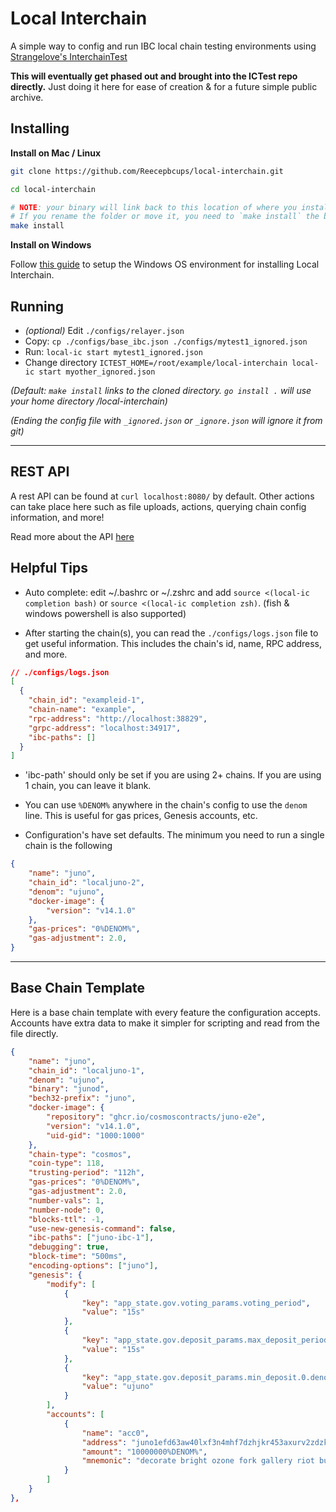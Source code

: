 # Local Interchain

A simple way to config and run IBC local chain testing environments using [Strangelove's InterchainTest](https://github.com/strangelove-ventures/interchaintest)

**This will eventually get phased out and brought into the ICTest repo directly.** Just doing it here for ease of creation & for a future simple public archive.

## Installing

**Install on Mac / Linux**
```bash
git clone https://github.com/Reecepbcups/local-interchain.git 

cd local-interchain

# NOTE: your binary will link back to this location of where you install.
# If you rename the folder or move it, you need to `make install` the binary again.
make install
```
**Install on Windows**

Follow [this guide](./docs/WINDOWS.md) to setup the Windows OS environment for installing Local Interchain.

## Running

- *(optional)* Edit `./configs/relayer.json`
- Copy: `cp ./configs/base_ibc.json ./configs/mytest1_ignored.json`
- Run: `local-ic start mytest1_ignored.json`
- Change directory `ICTEST_HOME=/root/example/local-interchain local-ic start myother_ignored.json`

*(Default: `make install` links to the cloned directory. `go install .` will use your home directory /local-interchain)*

*(Ending the config file with `_ignored.json` or `_ignore.json` will ignore it from git)*

---

## REST API

A rest API can be found at `curl localhost:8080/` by default. Other actions can take place here such as file uploads, actions, querying chain config information, and more!

Read more about the API [here](./docs/REST_API.md)

## Helpful Tips

- Auto complete: edit ~/.bashrc or ~/.zshrc and add `source <(local-ic completion bash)` or `source <(local-ic completion zsh)`.
    (fish & windows powershell is also supported)

- After starting the chain(s), you can read the `./configs/logs.json` file to get useful information. This includes the chain's id, name, RPC address, and more.

```json
// ./configs/logs.json
[
  {
    "chain_id": "exampleid-1",
    "chain-name": "example",
    "rpc-address": "http://localhost:38829",
    "grpc-address": "localhost:34917",
    "ibc-paths": []
  }
]
```

- 'ibc-path' should only be set if you are using 2+ chains. If you are using 1 chain, you can leave it blank.

- You can use `%DENOM%` anywhere in the chain's config to use the `denom` line. This is useful for gas prices, Genesis accounts, etc.

- Configuration's have set defaults. The minimum you need to run a single chain is the following

```json
{
    "name": "juno",            
    "chain_id": "localjuno-2",
    "denom": "ujuno",
    "docker-image": {        
        "version": "v14.1.0"
    },    
    "gas-prices": "0%DENOM%",
    "gas-adjustment": 2.0,           
}
```

---

## Base Chain Template

Here is a base chain template with every feature the configuration accepts. Accounts have extra data to make it simpler for scripting and read from the file directly.

```json
{
    "name": "juno",            
    "chain_id": "localjuno-1",
    "denom": "ujuno",
    "binary": "junod",
    "bech32-prefix": "juno",
    "docker-image": {
        "repository": "ghcr.io/cosmoscontracts/juno-e2e",
        "version": "v14.1.0",
        "uid-gid": "1000:1000"
    },
    "chain-type": "cosmos",
    "coin-type": 118,
    "trusting-period": "112h",
    "gas-prices": "0%DENOM%",
    "gas-adjustment": 2.0,
    "number-vals": 1,
    "number-node": 0,
    "blocks-ttl": -1,
    "use-new-genesis-command": false,
    "ibc-paths": ["juno-ibc-1"],
    "debugging": true,
    "block-time": "500ms",
    "encoding-options": ["juno"],
    "genesis": {
        "modify": [
            {
                "key": "app_state.gov.voting_params.voting_period",
                "value": "15s"
            },
            {
                "key": "app_state.gov.deposit_params.max_deposit_period",
                "value": "15s"
            },
            {
                "key": "app_state.gov.deposit_params.min_deposit.0.denom",
                "value": "ujuno"
            }
        ],     
        "accounts": [
            {
                "name": "acc0",
                "address": "juno1efd63aw40lxf3n4mhf7dzhjkr453axurv2zdzk",
                "amount": "10000000%DENOM%",
                "mnemonic": "decorate bright ozone fork gallery riot bus exhaust worth way bone indoor calm squirrel merry zero scheme cotton until shop any excess stage laundry"
            }
        ]                
    }
},
```
